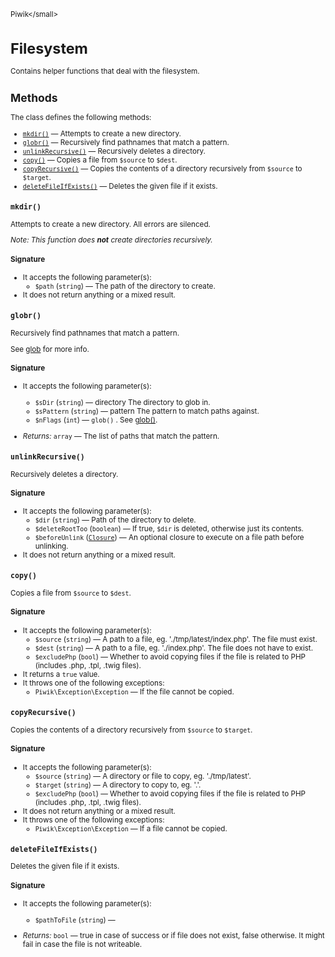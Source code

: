 <small>Piwik\</small>

Filesystem
==========

Contains helper functions that deal with the filesystem.

Methods
-------

The class defines the following methods:

- [`mkdir()`](#mkdir) &mdash; Attempts to create a new directory.
- [`globr()`](#globr) &mdash; Recursively find pathnames that match a pattern.
- [`unlinkRecursive()`](#unlinkrecursive) &mdash; Recursively deletes a directory.
- [`copy()`](#copy) &mdash; Copies a file from `$source` to `$dest`.
- [`copyRecursive()`](#copyrecursive) &mdash; Copies the contents of a directory recursively from `$source` to `$target`.
- [`deleteFileIfExists()`](#deletefileifexists) &mdash; Deletes the given file if it exists.

<a name="mkdir" id="mkdir"></a>
<a name="mkdir" id="mkdir"></a>
### `mkdir()`

Attempts to create a new directory. All errors are silenced.

_Note: This function does **not** create directories recursively._

#### Signature

-  It accepts the following parameter(s):
    - `$path` (`string`) &mdash;
       The path of the directory to create.
- It does not return anything or a mixed result.

<a name="globr" id="globr"></a>
<a name="globr" id="globr"></a>
### `globr()`

Recursively find pathnames that match a pattern.

See [glob](http://php.net/manual/en/function.glob.php) for more info.

#### Signature

-  It accepts the following parameter(s):
    - `$sDir` (`string`) &mdash;
       directory The directory to glob in.
    - `$sPattern` (`string`) &mdash;
       pattern The pattern to match paths against.
    - `$nFlags` (`int`) &mdash;
       `glob()` . See [glob()](http://php.net/manual/en/function.glob.php).

- *Returns:*  `array` &mdash;
    The list of paths that match the pattern.

<a name="unlinkrecursive" id="unlinkrecursive"></a>
<a name="unlinkRecursive" id="unlinkRecursive"></a>
### `unlinkRecursive()`

Recursively deletes a directory.

#### Signature

-  It accepts the following parameter(s):
    - `$dir` (`string`) &mdash;
       Path of the directory to delete.
    - `$deleteRootToo` (`boolean`) &mdash;
       If true, `$dir` is deleted, otherwise just its contents.
    - `$beforeUnlink` ([`Closure`](http://php.net/class.Closure)) &mdash;
       An optional closure to execute on a file path before unlinking.
- It does not return anything or a mixed result.

<a name="copy" id="copy"></a>
<a name="copy" id="copy"></a>
### `copy()`

Copies a file from `$source` to `$dest`.

#### Signature

-  It accepts the following parameter(s):
    - `$source` (`string`) &mdash;
       A path to a file, eg. './tmp/latest/index.php'. The file must exist.
    - `$dest` (`string`) &mdash;
       A path to a file, eg. './index.php'. The file does not have to exist.
    - `$excludePhp` (`bool`) &mdash;
       Whether to avoid copying files if the file is related to PHP (includes .php, .tpl, .twig files).
- It returns a `true` value.
- It throws one of the following exceptions:
    - `Piwik\Exception\Exception` &mdash; If the file cannot be copied.

<a name="copyrecursive" id="copyrecursive"></a>
<a name="copyRecursive" id="copyRecursive"></a>
### `copyRecursive()`

Copies the contents of a directory recursively from `$source` to `$target`.

#### Signature

-  It accepts the following parameter(s):
    - `$source` (`string`) &mdash;
       A directory or file to copy, eg. './tmp/latest'.
    - `$target` (`string`) &mdash;
       A directory to copy to, eg. '.'.
    - `$excludePhp` (`bool`) &mdash;
       Whether to avoid copying files if the file is related to PHP (includes .php, .tpl, .twig files).
- It does not return anything or a mixed result.
- It throws one of the following exceptions:
    - `Piwik\Exception\Exception` &mdash; If a file cannot be copied.

<a name="deletefileifexists" id="deletefileifexists"></a>
<a name="deleteFileIfExists" id="deleteFileIfExists"></a>
### `deleteFileIfExists()`

Deletes the given file if it exists.

#### Signature

-  It accepts the following parameter(s):
    - `$pathToFile` (`string`) &mdash;
      

- *Returns:*  `bool` &mdash;
    true in case of success or if file does not exist, false otherwise. It might fail in case the
               file is not writeable.

